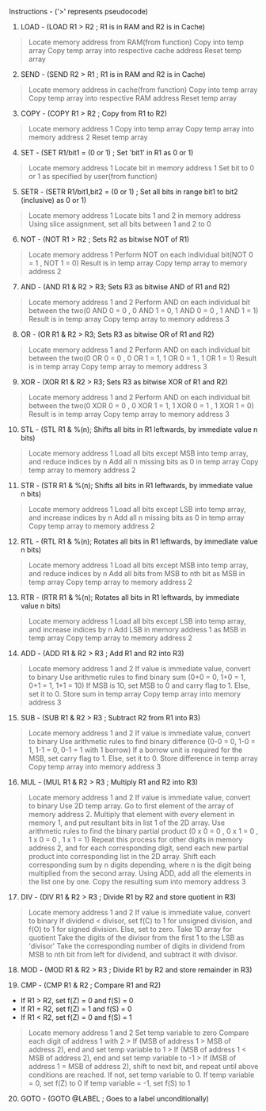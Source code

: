 Instructions -
('>' represents pseudocode)

1. LOAD - (LOAD R1 > R2 ; R1 is in RAM and R2 is in Cache)
> Locate memory address from RAM(from function)
> Copy into temp array
> Copy temp array into respective cache address
> Reset temp array

2. SEND - (SEND R2 > R1 ; R1 is in RAM and R2 is in Cache)
> Locate memory address in cache(from function)
> Copy into temp array
> Copy temp array into respective RAM address
> Reset temp array

3. COPY - (COPY R1 > R2 ; Copy from R1 to R2)
> Locate memory address 1
> Copy into temp array
> Copy temp array into memory address 2
> Reset temp array

4. SET - (SET R1/bit1 = (0 or 1) ; Set 'bit1' in R1 as 0 or 1)
> Locate memory address 1
> Locate bit in memory address 1
> Set bit to 0 or 1 as specified by user(from function)

5. SETR - (SETR R1/bit1,bit2 = (0 or 1) ; Set all bits in range bit1 to bit2 (inclusive) as 0 or 1)
> Locate memory address 1
> Locate bits 1 and 2 in memory address
> Using slice assignment, set all bits between 1 and 2 to 0

6. NOT - (NOT R1 > R2 ; Sets R2 as bitwise NOT of R1)
> Locate memory address 1
> Perform NOT on each individual bit(NOT 0 = 1 , NOT 1 = 0)
> Result is in temp array
> Copy temp array to memory address 2

7. AND - (AND R1 & R2 > R3; Sets R3 as bitwise AND of R1 and R2)
> Locate memory address 1 and 2
> Perform AND on each individual bit between the two(0 AND 0 = 0 , 0 AND 1 = 0, 1 AND 0 = 0 , 1 AND 1 = 1)
> Result is in temp array
> Copy temp array to memory address 3

8. OR - (OR R1 & R2 > R3; Sets R3 as bitwise OR of R1 and R2)
> Locate memory address 1 and 2
> Perform AND on each individual bit between the two(0 OR 0 = 0 , 0 OR 1 = 1, 1 OR 0 = 1 , 1 OR 1 = 1)
> Result is in temp array
> Copy temp array to memory address 3

9. XOR - (XOR R1 & R2 > R3; Sets R3 as bitwise XOR of R1 and R2)
> Locate memory address 1 and 2
> Perform AND on each individual bit between the two(0 XOR 0 = 0 , 0 XOR 1 = 1, 1 XOR 0 = 1 , 1 XOR 1 = 0)
> Result is in temp array
> Copy temp array to memory address 3

10. STL - (STL R1 & %(n); Shifts all bits in R1 leftwards, by immediate value n bits)
> Locate memory address 1
> Load all bits except MSB into temp array, and reduce indices by n
> Add all n missing bits as 0 in temp array
> Copy temp array to memory address 2

11. STR - (STR R1 & %(n); Shifts all bits in R1 leftwards, by immediate value n bits)
> Locate memory address 1
> Load all bits except LSB into temp array, and increase indices by n
> Add all n missing bits as 0 in temp array
> Copy temp array to memory address 2

12. RTL - (RTL R1 & %(n); Rotates all bits in R1 leftwards, by immediate value n bits)
> Locate memory address 1
> Load all bits except MSB into temp array, and reduce indices by n
> Add all bits from MSB to nth bit as MSB in temp array
> Copy temp array to memory address 2

13. RTR - (RTR R1 & %(n); Rotates all bits in R1 leftwards, by immediate value n bits)
> Locate memory address 1
> Load all bits except LSB into temp array, and increase indices by n
> Add LSB in memory address 1 as MSB in temp array
> Copy temp array to memory address 2

14. ADD - (ADD R1 & R2 > R3 ; Add R1 and R2 into R3)
> Locate memory address 1 and 2
> If value is immediate value, convert to binary
> Use arithmetic rules to find binary sum (0+0 = 0, 1+0 = 1, 0+1 = 1, 1+1 = 10)
> If MSB is 10, set MSB to 0 and carry flag to 1. Else, set it to 0.
> Store sum in temp array
> Copy temp array into memory address 3

15. SUB - (SUB R1 & R2 > R3 ; Subtract R2 from R1 into R3)
> Locate memory address 1 and 2
> If value is immediate value, convert to binary
> Use arithmetic rules to find binary difference (0-0 = 0, 1-0 = 1, 1-1 = 0, 0-1 = 1 with 1 borrow)
> If a borrow unit is required for the MSB, set carry flag to 1. Else, set it to 0.
> Store difference in temp array
> Copy temp array into memory address 3

16. MUL - (MUL R1 & R2 > R3 ; Multiply R1 and R2 into R3)
> Locate memory address 1 and 2
> If value is immediate value, convert to binary
> Use 2D temp array. Go to first element of the array of memory address 2.
> Multiply that element with every element in memory 1, and put resultant bits in list 1 of the 2D array.
> Use arithmetic rules to find the binary partial product (0 x 0 = 0 , 0 x 1 = 0 , 1 x 0 = 0 , 1 x 1 = 1)
> Repeat this process for other digits in memory address 2, and for each corresponding digit, send each new partial product into corresponding list in the 2D array.
> Shift each corresponding sum by n digits depending, where n is the digit being multiplied from the second array.
> Using ADD, add all the elements in the list one by one.
> Copy the resulting sum into memory address 3 

17. DIV - (DIV R1 & R2 > R3 ; Divide R1 by R2 and store quotient in R3)
> Locate memory address 1 and 2
> If value is immediate value, convert to binary
> If dividend < divisor, set f(C) to 1 for unsigned division, and f(O) to 1 for signed division. Else, set to zero.
> Take 1D array for quotient
> Take the digits of the divisor from the first 1 to the LSB as 'divisor'
> Take the corresponding number of digits in dividend from MSB to nth bit from left for dividend, and subtract it with divisor.
>

18. MOD - (MOD R1 & R2 > R3 ; Divide R1 by R2 and store remainder in R3)

19. CMP - (CMP R1 & R2 ; Compare R1 and R2)
- If R1 > R2, set f(Z) = 0 and f(S) = 0
- If R1 = R2, set f(Z) = 1 and f(S) = 0
- If R1 < R2, set f(Z) = 0 and f(S) = 1
> Locate memory address 1 and 2
> Set temp variable to zero
> Compare each digit of address 1 with 2
    > If (MSB of address 1 > MSB of address 2), end and set temp variable to 1
    > If (MSB of address 1 < MSB of address 2), end and set temp variable to -1
    > If (MSB of address 1 = MSB of address 2), shift to next bit, and repeat until above conditions are reached. If not, set temp variable to 0.
> If temp variable = 0, set f(Z) to 0
> If temp variable = -1, set f(S) to 1

20.  GOTO - (GOTO @LABEL ; Goes to a label unconditionally)